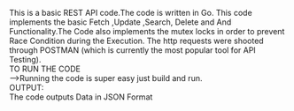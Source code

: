 This is a basic REST API code.The code is written in Go. This code implements the basic Fetch ,Update ,Search, Delete and And Functionality.The Code also implements the mutex locks in order to prevent Race Condition during the Execution.
The http requests were shooted through POSTMAN (which is currently the most popular tool for API Testing).
 </br>
TO RUN THE CODE </br>
-->Running the code is super easy just build and run.</br>
OUTPUT:</br>
The code outputs Data in JSON Format </br>
